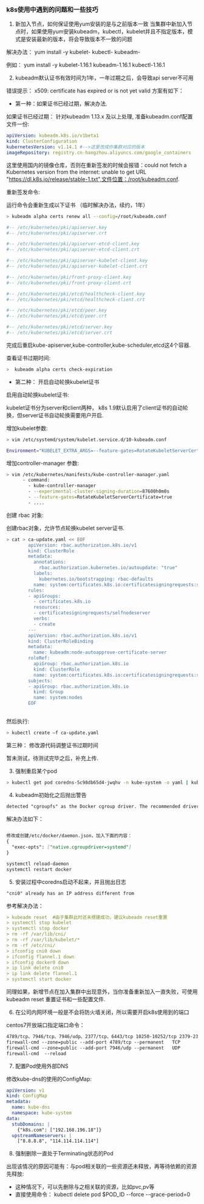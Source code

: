 ### k8s使用中遇到的问题和一些技巧

1. 新加入节点，如何保证使用yum安装的是与之前版本一致
当集群中新加入节点时，如果使用yum安装kubeadm，kubectl，kubelet并且不指定版本，模式是安装最新的版本，将会导致版本不一致的问题

解决办法：  yum install -y kubelet-<version> kubectl-<version> kubeadm-<version>

例如： yum install -y kubelet-1.16.1 kubeadm-1.16.1 kubectl-1.16.1

2. kubeadm默认证书有效时间为1年，一年过期之后，会导致api server不可用

错误提示： x509: certificate has expired or is not yet valid
方案有如下：

* 第一种：如果证书已经过期，解决办法.

如果证书已经过期： 针对kubeadm 1.13.x 及以上处理, 准备kubeadm.conf配置文件一份:

```yaml
apiVersion: kubeadm.k8s.io/v1beta1
kind: ClusterConfiguration
kubernetesVersion: v1.14.1 #-->这里改成你集群对应的版本
imageRepository: registry.cn-hangzhou.aliyuncs.com/google_containers 
```
这里使用国内的镜像仓库，否则在重新签发的时候会报错：could not fetch a Kubernetes version from the internet: unable to get URL "https://dl.k8s.io/release/stable-1.txt",文件位置：/root/kubeadm.conf.

重新签发命令:

运行命令会重新生成以下证书 （临时解决办法，续约，1年）

```bash
> kubeadm alpha certs renew all --config=/root/kubeadm.conf

#-- /etc/kubernetes/pki/apiserver.key
#-- /etc/kubernetes/pki/apiserver.crt

#-- /etc/kubernetes/pki/apiserver-etcd-client.key
#-- /etc/kubernetes/pki/apiserver-etcd-client.crt

#-- /etc/kubernetes/pki/apiserver-kubelet-client.key
#-- /etc/kubernetes/pki/apiserver-kubelet-client.crt

#-- /etc/kubernetes/pki/front-proxy-client.key
#-- /etc/kubernetes/pki/front-proxy-client.crt

#-- /etc/kubernetes/pki/etcd/healthcheck-client.key
#-- /etc/kubernetes/pki/etcd/healthcheck-client.crt

#-- /etc/kubernetes/pki/etcd/peer.key
#-- /etc/kubernetes/pki/etcd/peer.crt

#-- /etc/kubernetes/pki/etcd/server.key
#-- /etc/kubernetes/pki/etcd/server.crt
```
完成后重启kube-apiserver,kube-controller,kube-scheduler,etcd这4个容器.


查看证书过期时间:
```bash
>  kubeadm alpha certs check-expiration
```

* 第二种： 开启自动轮换kubelet证书

启用自动轮换kubelet证书:

kubelet证书分为server和client两种， k8s 1.9默认启用了client证书的自动轮换，但server证书自动轮换需要用户开启.

增加kubelet参数:

```bash
> vim /etc/systemd/system/kubelet.service.d/10-kubeadm.conf

Environment="KUBELET_EXTRA_ARGS=--feature-gates=RotateKubeletServerCertificate=true"
```

增加controller-manager 参数:
```bash
> vim /etc/kubernetes/manifests/kube-controller-manager.yaml
      - command:
        - kube-controller-manager
        - --experimental-cluster-signing-duration=87600h0m0s
        - --feature-gates=RotateKubeletServerCertificate=true
        - ....
```


创建 rbac 对象:

创建rbac对象，允许节点轮换kubelet server证书.

```bash
> cat > ca-update.yaml << EOF
		apiVersion: rbac.authorization.k8s.io/v1
		kind: ClusterRole
		metadata:
		  annotations:
		    rbac.authorization.kubernetes.io/autoupdate: "true"
		  labels:
		    kubernetes.io/bootstrapping: rbac-defaults
		  name: system:certificates.k8s.io:certificatesigningrequests:selfnodeserver
		rules:
		- apiGroups:
		  - certificates.k8s.io
		  resources:
		  - certificatesigningrequests/selfnodeserver
		  verbs:
		  - create
		---
		apiVersion: rbac.authorization.k8s.io/v1
		kind: ClusterRoleBinding
		metadata:
		  name: kubeadm:node-autoapprove-certificate-server
		roleRef:
		  apiGroup: rbac.authorization.k8s.io
		  kind: ClusterRole
		  name: system:certificates.k8s.io:certificatesigningrequests:selfnodeserver
		subjects:
		- apiGroup: rbac.authorization.k8s.io
		  kind: Group
		  name: system:nodes
		EOF
		
```

然后执行:
```bash
> kubectl create –f ca-update.yaml
```
第三种： 修改源代码调整证书过期时间

暂未测试，待测试完毕之后，补充上传.
		
3. 强制重启某个pod
```bash
> kubectl get pod coredns-5c98db65d4-jwqhv -n kube-system -o yaml | kubectl replace --force -f -
```
4. kubeadm初始化之后抛出警告
```markdown
detected "cgroupfs" as the Docker cgroup driver. The recommended driver is "systemd"

```
解决办法如下：
```markdown
	
修改或创建/etc/docker/daemon.json，加入下面的内容：
{
  "exec-opts": ["native.cgroupdriver=systemd"]
}

systemctl reload-daemon
systemctl restart docker
```
5. 安装过程中coredns启动不起来，并且抛出日志

```markdown
"cni0" already has an IP address different from
```
参考解决办法：
```markdown
> kubeadm reset  #由于集群此时还未搭建成功，建议kubeadm reset重置
> systemctl stop kubelet
> systemctl stop docker
> rm -rf /var/lib/cni/
> rm -rf /var/lib/kubelet/*
> rm -rf /etc/cni/
> ifconfig cni0 down
> ifconfig flannel.1 down
> ifconfig docker0 down
> ip link delete cni0
> ip link delete flannel.1
> systemctl start docker
```
同理如果，新增节点在加入集群中出现意外，当你准备重新加入一直失败，可使用kubeadm reset 重置证书和一些配置文件.

6. 在公司内网环境一般是不会将防火墙关闭，所以需要开启k8s使用到的端口

centos7开放端口指定端口命令：
```markdown
4789/tcp、7946/tcp、7946/udp、2377/tcp、6443/tcp 10250-10252/tcp 2379-2380/tcp 10255/tcp 30000-32767/tcp
firewall-cmd --zone=public --add-port 4789/tcp --permanent   TCP
firewall-cmd --zone=public --add-port 7946/udp --permanent   UDP
firewall-cmd  --reload
```

7. 配置Pod使用外部DNS

修改kube-dns的使用的ConfigMap:
```yaml
apiVersion: v1
kind: ConfigMap
metadata:
  name: kube-dns
  namespace: kube-system
data:
  stubDomains: |
    {"k8s.com": ["192.168.196.18"]}
  upstreamNameservers: |
    ["8.8.8.8", "114.114.114.114"]
```

8. 强制删除一直处于Terminating状态的Pod

出现该情况的原因可能有：与pod相关联的一些资源还未释放，再等待依赖的资源先释放:
* 这种情况下，可以先删除与之相关联的资源，比如pvc,pv等
* 直接使用命令： kubectl delete pod $POD_ID --force --grace-period=0
			